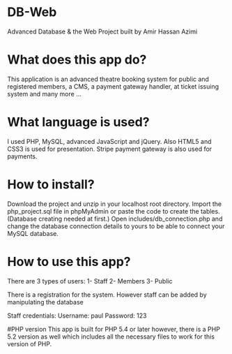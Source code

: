 # DB-Web
Advanced Database &amp; the Web Project built by Amir Hassan Azimi

# What does this app do?
This application is an advanced theatre booking system for public and registered members, a CMS, a payment gateway handler, at ticket issuing system and many more ...

# What language is used?
I used PHP, MySQL, advanced JavaScript and jQuery. Also HTML5 and CSS3 is used for presentation. Stripe payment gateway is also used for payments. 

# How to install?
Download the project and unzip in your localhost root directory. Import the php_project.sql file in phpMyAdmin or paste the code to create the tables. (Database creating needed at first.) Open includes/db_connection.php and change the database connection details to yours to be able to connect your MySQL database.

# How to use this app?
There are 3 types of users: 1- Staff 2- Members 3- Public

There is a registration for the system. However staff can be added by manipulating the database

Staff credentials:
Username: paul
Password: 123

#PHP version
This app is built for PHP 5.4 or later however, there is a PHP 5.2 version as well which includes all the necessary files to work for this version of PHP.
